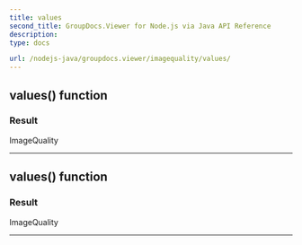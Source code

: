 ```yaml
---
title: values
second_title: GroupDocs.Viewer for Node.js via Java API Reference
description: 
type: docs

url: /nodejs-java/groupdocs.viewer/imagequality/values/
---
```


## values()  function


### Result
ImageQuality


---


## values()  function


### Result
ImageQuality


---


